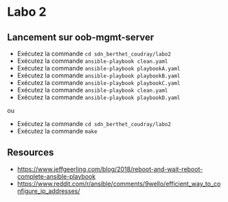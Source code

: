 # Labo 2

## Lancement sur oob-mgmt-server

* Exécutez la commande `cd sdn_berthet_coudray/labo2`
* Exécutez la commande `ansible-playbook clean.yaml`
* Exécutez la commande `ansible-playbook playbookA.yaml`
* Exécutez la commande `ansible-playbook playbookB.yaml`
* Exécutez la commande `ansible-playbook playbookC.yaml`
* Exécutez la commande `ansible-playbook clean.yaml`
* Exécutez la commande `ansible-playbook playbookD.yaml`

ou

* Exécutez la commande `cd sdn_berthet_coudray/labo2`
* Exécutez la commande `make`

## Resources

* https://www.jeffgeerling.com/blog/2018/reboot-and-wait-reboot-complete-ansible-playbook
* https://www.reddit.com/r/ansible/comments/9wello/efficient_way_to_configure_ip_addresses/
